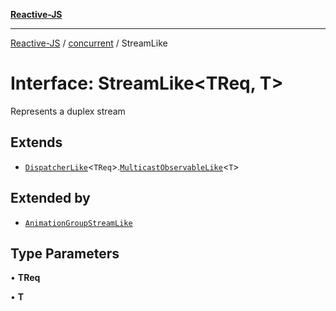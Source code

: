 [**Reactive-JS**](../../README.md)

***

[Reactive-JS](../../README.md) / [concurrent](../README.md) / StreamLike

# Interface: StreamLike\<TReq, T\>

Represents a duplex stream

## Extends

- [`DispatcherLike`](DispatcherLike.md)\<`TReq`\>.[`MulticastObservableLike`](MulticastObservableLike.md)\<`T`\>

## Extended by

- [`AnimationGroupStreamLike`](AnimationGroupStreamLike.md)

## Type Parameters

• **TReq**

• **T**

